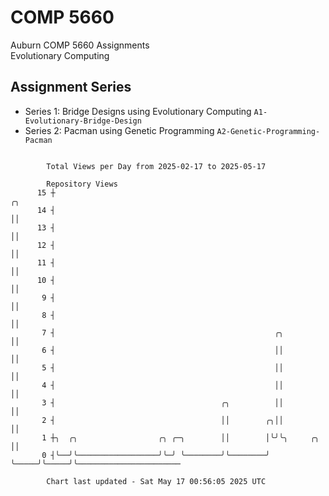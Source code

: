 # COMP 5660
Auburn COMP 5660 Assignments  
Evolutionary Computing

## Assignment Series
- Series 1: Bridge Designs using Evolutionary Computing `A1-Evolutionary-Bridge-Design`
- Series 2: Pacman using Genetic Programming `A2-Genetic-Programming-Pacman`

```

        Total Views per Day from 2025-02-17 to 2025-05-17

        Repository Views
      15 ┼                                                                ╭╮
      14 ┤                                                                ││
      13 ┤                                                                ││
      12 ┤                                                                ││
      11 ┤                                                                ││
      10 ┤                                                                ││
       9 ┤                                                                ││
       8 ┤                                                                ││
       7 ┤                                                 ╭╮             ││
       6 ┤                                                 ││             ││
       5 ┤                                                 ││             ││
       4 ┤                                                 ││             ││
       3 ┤                                     ╭╮          ││             ││
       2 ┤                                     ││        ╭╮││             ││
       1 ┼╮  ╭╮                  ╭╮ ╭─╮        ││        │╰╯╰╮     ╭╮     ││
       0 ┤╰──╯╰──────────────────╯╰─╯ ╰────────╯╰────────╯   ╰─────╯╰─────╯╰───────────────────────

        Chart last updated - Sat May 17 00:56:05 2025 UTC
        
```
